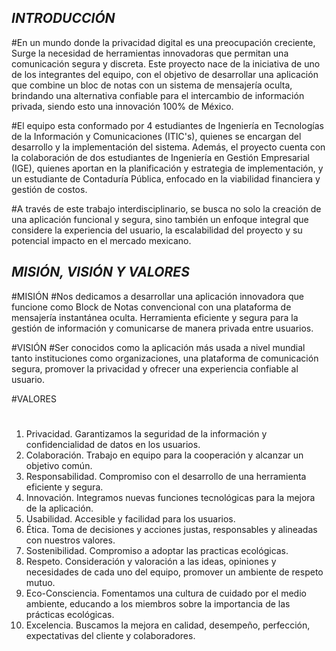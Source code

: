 
## *********INTRODUCCIÓN*********


#En un mundo donde la privacidad digital es una preocupación creciente, 
Surge la necesidad de herramientas innovadoras que permitan una comunicación segura 
y discreta. Este proyecto nace de la iniciativa de uno de los integrantes del equipo, 
con el objetivo de desarrollar una aplicación que combine un bloc de notas con un 
sistema de mensajería oculta, brindando una alternativa confiable para el intercambio 
de información privada, siendo esto una innovación 100% de México.

#El equipo esta conformado por 4 estudiantes de Ingeniería en Tecnologías de la Información y Comunicaciones (ITIC's), quienes se encargan del desarrollo y la implementación del sistema. Además, el proyecto cuenta con la colaboración de dos estudiantes de Ingeniería en Gestión Empresarial (IGE), quienes aportan en la planificación y estrategia de implementación, y un estudiante de Contaduría Pública, enfocado en la viabilidad financiera y gestión de costos.

#A través de este trabajo interdisciplinario, se busca no solo la creación de una aplicación funcional y segura, sino también un enfoque integral que considere la experiencia del usuario, la escalabilidad del proyecto y su potencial impacto en el mercado mexicano.


## *********MISIÓN, VISIÓN Y VALORES*********

#MISIÓN
#Nos dedicamos a desarrollar una aplicación innovadora que funcione como Block de Notas 
convencional con una plataforma de mensajería instantánea oculta. Herramienta eficiente y 
segura para la gestión de información y comunicarse de manera privada entre usuarios.

#VISIÓN
#Ser conocidos como la aplicación más usada a nivel mundial tanto instituciones como 
organizaciones, una plataforma de comunicación segura, promover la privacidad y ofrecer 
una experiencia confiable al usuario.

#VALORES
#
1)	Privacidad. Garantizamos la seguridad de la información y confidencialidad de datos en los usuarios.
2)	Colaboración. Trabajo en equipo para la cooperación y alcanzar un objetivo común.
3)	Responsabilidad. Compromiso con el desarrollo de una herramienta eficiente y segura.
4)	Innovación. Integramos nuevas funciones tecnológicas para la mejora de la aplicación.
5)	Usabilidad. Accesible y facilidad para los usuarios.
6)	Ética. Toma de decisiones y acciones justas, responsables y alineadas con nuestros valores.
7)	Sostenibilidad. Compromiso a adoptar las practicas ecológicas.
8)	Respeto. Consideración y valoración a las ideas, opiniones y necesidades de cada uno del equipo, promover un ambiente de respeto mutuo.
9)	Eco-Consciencia. Fomentamos una cultura de cuidado por el medio ambiente, educando a los miembros sobre la importancia de las prácticas ecológicas.
10)	Excelencia. Buscamos la mejora en calidad, desempeño, perfección, expectativas del cliente y colaboradores.